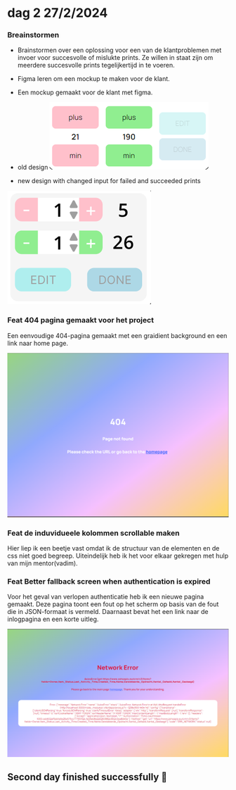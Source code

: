# dag 2 27/2/2024

### Breainstormen

- Brainstormen over een oplossing voor een van de klantproblemen met invoer voor succesvolle of mislukte prints. Ze willen in staat zijn om meerdere succesvolle prints tegelijkertijd in te voeren.
- Figma leren om een mockup te maken voor de klant.
- Een mockup gemaakt voor de klant met figma.

- old design
  ![Alt image](../assets/Schermafbeelding%202024-02-27%20115355.png)

- new design with changed input for failed and succeeded prints

![Alt image](../assets/Schermafbeelding%202024-02-27%20120604.png)

### Feat 404 pagina gemaakt voor het project

Een eenvoudige 404-pagina gemaakt met een graidient background en een link naar home page.

![Alt image](../assets/Schermafbeelding%202024-02-27%20102912.png)

### Feat de induvidueele kolommen scrollable maken

Hier liep ik een beetje vast omdat ik de structuur van de elementen en de css niet goed begreep. Uiteindelijk heb ik het voor elkaar gekregen met hulp van mijn mentor(vadim).

### Feat Better fallback screen when authentication is expired

Voor het geval van verlopen authenticatie heb ik een nieuwe pagina gemaakt. Deze pagina toont een fout op het scherm op basis van de fout die in JSON-formaat is vermeld. Daarnaast bevat het een link naar de inlogpagina en een korte uitleg.

![Alt image](../assets/Schermafbeelding%202024-02-28%20094159.png)

## Second day finished successfully 👑
